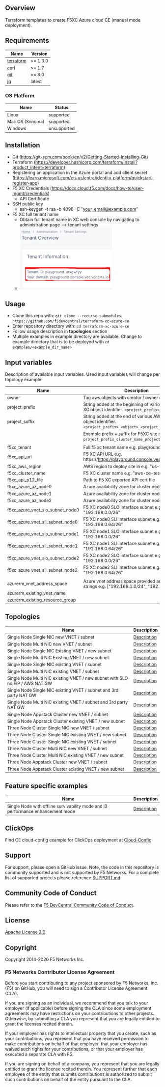 ## Overview

Terraform templates to create F5XC Azure cloud CE (manual mode deployment).

## Requirements

| Name                                                                                     | Version   |
|------------------------------------------------------------------------------------------|-----------|
| <a name="requirement_terraform"></a> [terraform](https://github.com/hashicorp/terraform) | \>= 1.3.0 |
| <a name="requirement_curl"></a> [curl](https://curl.se/)                                 | \>= 1.7   |
| <a name="requirement_git"></a> [git](https://git-scm.com/)                               | \>= 8.0   |
| <a name="requirement_jq"></a> [jq](https://jqlang.github.io/jq/)                         | latest    |

### OS Platform

| Name            | Status      |
|-----------------|-------------|
| Linux           | supported   |
| Mac OS (Sonoma) | supported   |
| Windows         | unsupported |

## Installation

- Git (https://git-scm.com/book/en/v2/Getting-Started-Installing-Git)
- Terraform (https://developer.hashicorp.com/terraform/install?product_intent=terraform)
- Registering an application in the Azure portal and add client secret (https://learn.microsoft.com/en-us/entra/identity-platform/quickstart-register-app)
- F5 XC Credentials (https://docs.cloud.f5.com/docs/how-to/user-mgmt/credentials)
    * API Certificate
- SSH public key
    * ssh-keygen -t rsa -b 4096 -C "your_email@example.com"
- F5 XC full tenant name
    * Obtain full tenant name in XC web console by navigating to administration page --> tenant settings
    * ![Tenant Overview](images/tenant_overview_small.png)

## Usage

- Clone this repo with: `git clone --recurse-submodules https://github.com/f5devcentral/terraform-xc-azure-ce`
- Enter repository directory with: `cd terraform-xc-azure-ce`
- Follow usage description in __topologies__ section
- Multiple examples in example directory are available. Change to example directory that is to be deployed
  with `cd examples/<example_dir_name>`

## Input variables

Description of available input variables. Used input variables will change per topology example:

| Name                             | Description                                                                                                    |
|----------------------------------|----------------------------------------------------------------------------------------------------------------|
| owner                            | Tag aws objects with creator / owner email address                                                             |
| project_prefix                   | String added at the beginning of various AWS / F5 XC object identifier. `<project_prefix>_<object>`            |
| project_suffix                   | String added at the end of various AWS / F5 XC object identifier. `<project_prefix>_<object>_<project_suffix>` |
|                                  | Example prefix + suffix for F5XC site name `project_prefix_cluster_name_project_suffix`                        |
|                                  |                                                                                                                |
| f5xc_tenant                      | Full f5 xc tenant name e.g. playground-abcdefg                                                                 |
| f5xc_api_url                     | F5 XC API URL e.g. https://https://playground.console.ves.volterra.io/api                                      |
| f5xc_aws_region                  | AWS region to deploy site in e.g. "us-west-2"                                                                  |
| f5xc_cluster_name                | F5 XC cluster name e.g. "aws-ce-test"                                                                          |
| f5xc_api_p12_file                | Path to F5 XC exported API cert file                                                                           |
| f5xc_azure_az_node0              | Azure availability zone for cluster node0 e.g. "1"                                                             |
| f5xc_azure_az_node1              | Azure availability zone for cluster node1 e.g. "2"                                                             |
| f5xc_azure_az_node2              | Azure availability zone for cluster node2 e.g. "3"                                                             |
| f5xc_azure_vnet_slo_subnet_node0 | F5 XC node0 SLO interface subnet e.g. "192.168.0.0/26"                                                         |  
| f5xc_azure_vnet_sli_subnet_node0 | F5 XC node0 SLI interface subnet e.g. "192.168.0.64/26"                                                        |
| f5xc_azure_vnet_slo_subnet_node1 | F5 XC node1 SLO interface subnet e.g. "192.168.0.0/26"                                                         |  
| f5xc_azure_vnet_sli_subnet_node1 | F5 XC node1 SLI interface subnet e.g. "192.168.0.64/26"                                                        |
| f5xc_azure_vnet_slo_subnet_node2 | F5 XC node2 SLO interface subnet e.g. "192.168.0.0/26"                                                         |  
| f5xc_azure_vnet_sli_subnet_node2 | F5 XC node2 SLI interface subnet e.g. "192.168.0.64/26"                                                        |
|                                  |                                                                                                                |
| azurerm_vnet_address_space       | Azure vnet address space provided as list list strings e.g. ["192.168.1.0/24", "192.168.2.0/24"]               |
| azurerm_existing_vnet_name       |                                                                                                                |
| azurerm_existing_resource_group  |                                                                                                                |

## Topologies

| Name                                                                          | Description                                                                                        |
|-------------------------------------------------------------------------------|----------------------------------------------------------------------------------------------------|
| Single Node Single NIC new VNET / subnet                                      | [Description](examples/single_node_single_nic_new_vnet_new_subnet/README.md)                       |
| Single Node Multi NIC new VNET / subnet                                       | [Description](examples/single_node_multi_nic_new_vnet_new_subnet/README.md)                        |
| Single Node Single NIC Existing VNET / new subnet                             | [Description](examples/single_node_single_nic_existing_vnet_new_subnet/README.md)                  |
| Single Node Multi NIC Existing VNET / new subnet                              | [Description](examples/single_node_multi_nic_existing_vnet_new_subnet/README.md)                   |
| Single Node Single NIC existing VNET / subnet                                 | [Description](examples/single_node_single_nic_existing_vnet_existing_subnet/README.md)             |
| Single Node Multi NIC existing VNET / subnet                                  | [Description](examples/single_node_mulit_nic_existing_vnet_existing_subnet/README.md)              |
| Single Node Multi NIC existing VNET / new subnet with SLO no EIP / AWS NAT GW | [Description](examples/single_node_multi_nic_existing_vnet_and_subnet_nat_no_eip/README.md)        |
| Single Node Single NIC existing VNET / subnet and 3rd party NAT GW            | [Description](examples/single_node_single_nic_existing_vnet_and_subnet_3rd_party_nat_gw/README.md) |
| Single Node Multi NIC existing VNET / subnet and 3rd party NAT GW             | [Description](examples/single_node_multi_nic_existing_vnet_and_subnet_3rd_party_nat_gw/README.md)  |
| Single Node Appstack Cluster new VNET / subnet                                | [Description](examples/single_node_cluster_appstack_new_vnet_new_subnet/README.md)                 |
| Single Node Appstack Cluster existing VNET / new subnet                       | [Description](examples/single_node_cluster_appstack_existing_vnet_new_subnet/README.md)            |
| Three Node Cluster Single NIC new VNET / subnet                               | [Description](examples/three_node_cluster_single_nic_new_vnet_new_subnet/README.md)                |
| Three Node Cluster Single NIC existing VNET / new subnet                      | [Description](examples/three_node_cluster_single_nic_existing_vnet_new_subnet/README.md)           |
| Three Node Cluster Single NIC existing VNET / subnet                          | [Description](examples/three_node_cluster_single_nic_existing_vnet_existing_subnet/README.md)      |
| Three Node Cluster Multi NIC new VNET / subnet                                | [Description](examples/three_node_cluster_multi_nic_new_vnet_new_subnet/README.md)                 |
| Three Node Cluster Multi NIC existing VNET / new subnet                       | [Description](examples/three_node_cluster_multi_nic_existing_vnet_new_subnet/README.md)            |
| Three Node Appstack Cluster new VNET / subnet                                 | [Description](examples/three_node_cluster_appstack_new_vnet_new_subnet/README.md)                  |
| Three Node Appstack Cluster existing VNET / new subnet                        | [Description](examples/three_node_cluster_appstack_existing_vnet_new_subnet/README.md)             |

## Feature specific examples

| Name                                                                            | Description                                                                                |
|---------------------------------------------------------------------------------|--------------------------------------------------------------------------------------------|
| Single Node with offline survivability mode and l3 performance enhancement mode | [Description](examples/single_node_single_nic_new_vnet_new_subnet_jframe_l7_osm/README.md) |

## ClickOps

Find CE cloud-config example for ClickOps deployment at [Cloud-Config](clickops/f5-ce-data.yml)

## Support

For support, please open a GitHub issue. Note, the code in this repository is community supported and is not supported
by F5 Networks. For a complete list of supported projects please reference [SUPPORT.md](SUPPORT.md).

## Community Code of Conduct

Please refer to the [F5 DevCentral Community Code of Conduct](code_of_conduct.md).

## License

[Apache License 2.0](LICENSE)

## Copyright

Copyright 2014-2020 F5 Networks Inc.

### F5 Networks Contributor License Agreement

Before you start contributing to any project sponsored by F5 Networks, Inc. (F5) on GitHub, you will need to sign a
Contributor License Agreement (CLA).

If you are signing as an individual, we recommend that you talk to your employer (if applicable) before signing the CLA
since some employment agreements may have restrictions on your contributions to other projects.
Otherwise, by submitting a CLA you represent that you are legally entitled to grant the licenses recited therein.

If your employer has rights to intellectual property that you create, such as your contributions, you represent that you
have received permission to make contributions on behalf of that employer, that your employer has waived such rights for
your contributions, or that your employer has executed a separate CLA with F5.

If you are signing on behalf of a company, you represent that you are legally entitled to grant the license recited
therein.
You represent further that each employee of the entity that submits contributions is authorized to submit such
contributions on behalf of the entity pursuant to the CLA.
